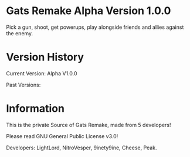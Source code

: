 # Gats Remake Alpha Version 1.0.0
Pick a gun, shoot, get powerups, play alongside friends and allies against the enemy.

# Version History

Current Version: Alpha V1.0.0

Past Versions:

# Information
This is the private Source of Gats Remake, made from 5 developers!

Please read GNU General Public License v3.0!

Developers:
LightLord, NitroVesper, 9inety9ine, Cheese, Peak.


